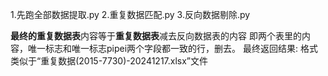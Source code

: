 1.先跑全部数据提取.py
2.重复数据匹配.py
3.反向数据剔除.py

**最终的重复数据表**内容等于**重复数据表**减去反向数据表的内容
即两个表里的内容，唯一标志和唯一标志pipei两个字段都一致的行，删去。
最终返回结果: 格式类似于“重复数据(2015-7730)-20241217.xlsx”文件